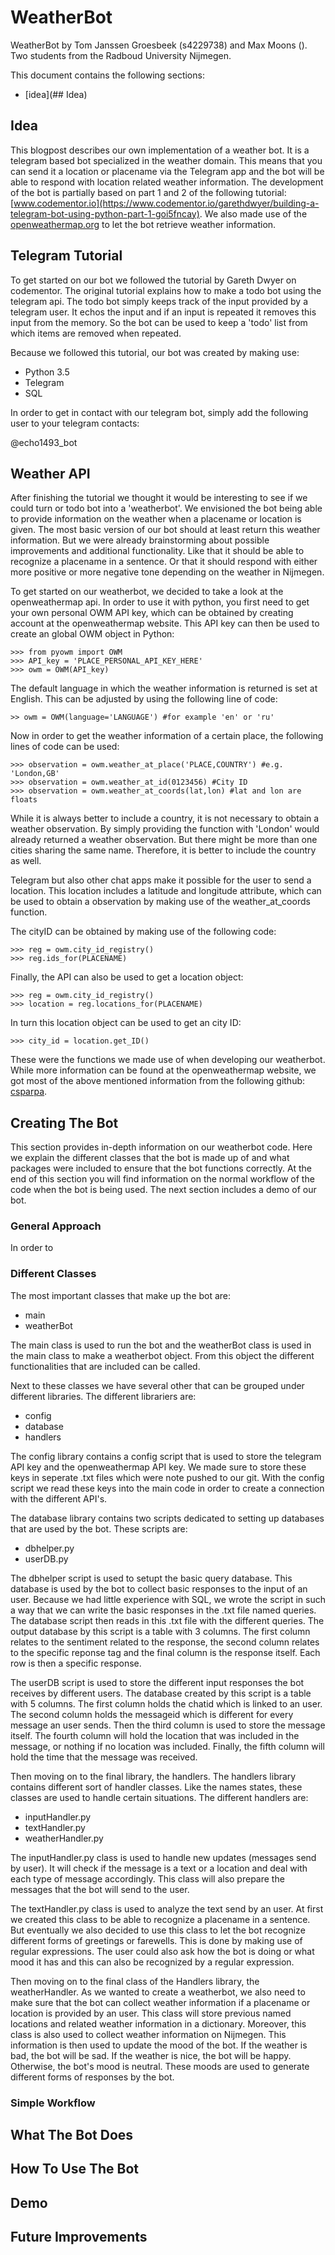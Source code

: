 # WeatherBot
WeatherBot by Tom Janssen Groesbeek (s4229738) and Max Moons (). Two students from the Radboud University Nijmegen.

This document contains the following sections:
* [idea](## Idea)

## Idea

This blogpost describes our own implementation of a weather bot. It is a telegram based bot specialized in the weather domain. This means that you can send it a location or placename via the Telegram app and the bot will be able to respond with location related weather information. The development of the bot is partially based on part 1 and 2 of the following tutorial: [www.codementor.io](https://www.codementor.io/garethdwyer/building-a-telegram-bot-using-python-part-1-goi5fncay). We also made use of the [openweathermap.org](openweathermap.org/api) to let the bot retrieve weather information. 

## Telegram Tutorial

To get started on our bot we followed the tutorial by Gareth Dwyer on codementor. The original tutorial explains how to make a todo bot using the telegram api. The todo bot simply keeps track of the input provided by a telegram user. It echos the input and if an input is repeated it removes this input from the memory. So the bot can be used to keep a 'todo' list from which items are removed when repeated. 

Because we followed this tutorial, our bot was created by making use:
* Python 3.5
* Telegram
* SQL

In order to get in contact with our telegram bot, simply add the following user to your telegram contacts:

@echo1493_bot

## Weather API

After finishing the tutorial we thought it would be interesting to see if we could turn or todo bot into a 'weatherbot'. We envisioned the bot being able to provide information on the weather when a placename or location is given. The most basic version of our bot should at least return this weather information. But we were already brainstorming about possible improvements and additional functionality. Like that it should be able to recognize a placename in a sentence. Or that it should respond with either more positive or more negative tone depending on the weather in Nijmegen.

To get started on our weatherbot, we decided to take a look at the openweathermap api. In order to use it with python, you first need to get your own personal OWM API key, which can be obtained by creating account at the openweathermap website. This API key can then be used to create an global OWM object in Python:

```
>>> from pyowm import OWM
>>> API_key = 'PLACE_PERSONAL_API_KEY_HERE'
>>> owm = OWM(API_key)
```

The default language in which the weather information is returned is set at English. This can be adjusted by using the following line of code:

```
>> owm = OWM(language='LANGUAGE') #for example 'en' or 'ru'
```

Now in order to get the weather information of a certain place, the following lines of code can be used:

```
>>> observation = owm.weather_at_place('PLACE,COUNTRY') #e.g. 'London,GB' 
>>> observation = owm.weather_at_id(0123456) #City ID
>>> observation = owm.weather_at_coords(lat,lon) #lat and lon are floats
```

While it is always better to include a country, it is not necessary to obtain a weather observation. By simply providing the function with 'London' would already returned a weather observation. But there might be more than one cities sharing the same name. Therefore, it is better to include the country as well.

Telegram but also other chat apps make it possible for the user to send a location. This location includes a latitude and longitude attribute, which can be used to obtain a observation by making use of the weather_at_coords function. 

The cityID can be obtained by making use of the following code:

```
>>> reg = owm.city_id_registry()
>>> reg.ids_for(PLACENAME)
```

Finally, the API can also be used to get a location object:

```
>>> reg = owm.city_id_registry()
>>> location = reg.locations_for(PLACENAME)
```

In turn this location object can be used to get an city ID:

```
>>> city_id = location.get_ID()
```

These were the functions we made use of when developing our weatherbot. While more information can be found at the openweathermap website, we got most of the above mentioned information from the following github: [csparpa](https://github.com/csparpa/pyowm/blob/master/pyowm/docs/usage-examples.md).

## Creating The Bot

This section provides in-depth information on our weatherbot code. Here we explain the different classes that the bot is made up of and what packages were included to ensure that the bot functions correctly. At the end of this section you will find information on the normal workflow of the code when the bot is being used. The next section includes a demo of our bot.

### General Approach

In order to 

### Different Classes

The most important classes that make up the bot are:
* main
* weatherBot

The main class is used to run the bot and the weatherBot class is used in the main class to make a weatherbot object. From this object the different functionalities that are included can be called.

Next to these classes we have several other that can be grouped under different libraries. The different librariers are:
* config
* database
* handlers

The config library contains a config script that is used to store the telegram API key and the openweathermap API key. We made sure to store these keys in seperate .txt files which were note pushed to our git. With the config script we read these keys into the main code in order to create a connection with the different API's.

The database library contains two scripts dedicated to setting up databases that are used by the bot. These scripts are:
* dbhelper.py
* userDB.py

The dbhelper script is used to setupt the basic query database. This database is used by the bot to collect basic responses to the input of an user. Because we had little experience with SQL, we wrote the script in such a way that we can write the basic responses in the .txt file named queries. The database script then reads in this .txt file with the different queries. The output database by this script is a table with 3 columns. The first column relates to the sentiment related to the response, the second column relates to the specific reponse tag and the final column is the response itself. Each row is then a specific response.

The userDB script is used to store the different input responses the bot receives by different users. The database created by this script is a table with 5 columns. The first column holds the chatid which is linked to an user. The second column holds the messageid which is different for every message an user sends. Then the third column is used to store the message itself. The fourth column will hold the location that was included in the message, or nothing if no location was included. Finally, the fifth column will hold the time that the message was received.

Then moving on to the final library, the handlers. The handlers library contains different sort of handler classes. Like the names states, these classes are used to handle certain situations. The different handlers are:
* inputHandler.py
* textHandler.py
* weatherHandler.py

The inputHandler.py class is used to handle new updates (messages send by user). It will check if the message is a text or a location and deal with each type of message accordingly. This class will also prepare the messages that the bot will send to the user.

The textHandler.py class is used to analyze the text send by an user. At first we created this class to be able to recognize a placename in a sentence. But eventually we also decided to use this class to let the bot recognize different forms of greetings or farewells. This is done by making use of regular expressions. The user could also ask how the bot is doing or what mood it has and this can also be recognized by a regular expression.

Then moving on to the final class of the Handlers library, the weatherHandler. As we wanted to create a weatherbot, we also need to make sure that the bot can collect weather information if a placename or location is provided by an user. This class will store previous named locations and related weather information in a dictionary. Moreover, this class is also used to collect weather information on Nijmegen. This information is then used to update the mood of the bot. If the weather is bad, the bot will be sad. If the weather is nice, the bot will be happy. Otherwise, the bot's mood is neutral. These moods are used to generate different forms of responses by the bot.

### Simple Workflow

## What The Bot Does

## How To Use The Bot

## Demo

## Future Improvements
